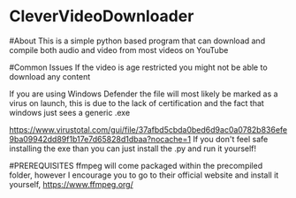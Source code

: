 # CleverVideoDownloader

#About
  This is a simple python based program that can download and compile both audio and video from most videos on YouTube
  
#Common Issues
  If the video is age restricted you might not be able to download any content
  
  If you are using Windows Defender the file will most likely be marked as a virus on launch, this is due to the lack of certification and the fact that windows just
  sees a generic .exe
  
  https://www.virustotal.com/gui/file/37afbd5cbda0bed6d9ac0a0782b836efe9ba09942dd89f1b17e7d65828d1dbaa?nocache=1
  If you don't feel safe installing the exe than you can just install the .py and run it yourself!
  
 #PREREQUISITES
  ffmpeg will come packaged within the precompiled folder, however I encourage you to go to their official website and install it yourself,
  https://www.ffmpeg.org/
  
  
